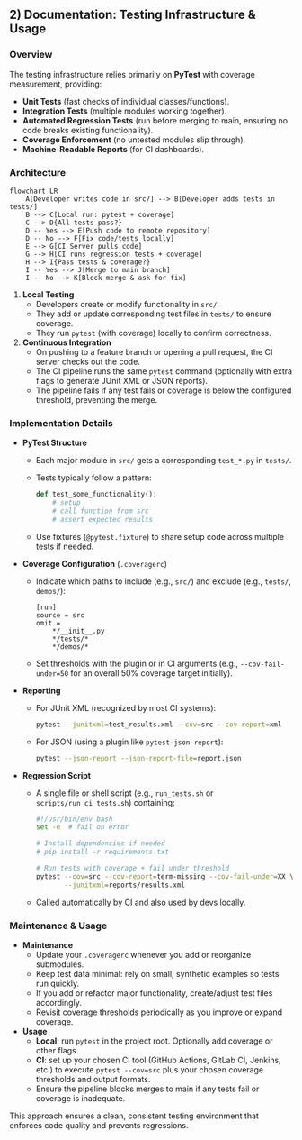 ## 2) Documentation: Testing Infrastructure & Usage

### Overview

The testing infrastructure relies primarily on **PyTest** with coverage measurement, providing:

- **Unit Tests** (fast checks of individual classes/functions).
- **Integration Tests** (multiple modules working together).
- **Automated Regression Tests** (run before merging to main, ensuring no code breaks existing functionality).
- **Coverage Enforcement** (no untested modules slip through).
- **Machine-Readable Reports** (for CI dashboards).

### Architecture

```mermaid
flowchart LR
    A[Developer writes code in src/] --> B[Developer adds tests in tests/]
    B --> C[Local run: pytest + coverage]
    C --> D{All tests pass?}
    D -- Yes --> E[Push code to remote repository]
    D -- No --> F[Fix code/tests locally]
    E --> G[CI Server pulls code]
    G --> H[CI runs regression tests + coverage]
    H --> I{Pass tests & coverage?}
    I -- Yes --> J[Merge to main branch]
    I -- No --> K[Block merge & ask for fix]
```

1. **Local Testing**
   - Developers create or modify functionality in `src/`.
   - They add or update corresponding test files in `tests/` to ensure coverage.
   - They run `pytest` (with coverage) locally to confirm correctness.
2. **Continuous Integration**
   - On pushing to a feature branch or opening a pull request, the CI server checks out the code.
   - The CI pipeline runs the same `pytest` command (optionally with extra flags to generate JUnit XML or JSON reports).
   - The pipeline fails if any test fails or coverage is below the configured threshold, preventing the merge.

### Implementation Details

- **PyTest Structure**

  - Each major module in `src/` gets a corresponding `test_*.py` in `tests/`.

  - Tests typically follow a pattern:

    ```python
    def test_some_functionality():
        # setup
        # call function from src
        # assert expected results
    ```

  - Use fixtures (`@pytest.fixture`) to share setup code across multiple tests if needed.

- **Coverage Configuration** (`.coveragerc`)

  - Indicate which paths to include (e.g., `src/`) and exclude (e.g., `tests/`, `demos/`):

    ```
    [run]
    source = src
    omit =
        */__init__.py
        */tests/*
        */demos/*
    ```

  - Set thresholds with the plugin or in CI arguments (e.g., `--cov-fail-under=50` for an overall 50% coverage target initially).

- **Reporting**

  - For JUnit XML (recognized by most CI systems):

    ```bash
    pytest --junitxml=test_results.xml --cov=src --cov-report=xml
    ```

  - For JSON (using a plugin like `pytest-json-report`):

    ```bash
    pytest --json-report --json-report-file=report.json
    ```

- **Regression Script**

  - A single file or shell script (e.g., `run_tests.sh` or `scripts/run_ci_tests.sh`) containing:

    ```bash
    #!/usr/bin/env bash
    set -e  # fail on error
    
    # Install dependencies if needed
    # pip install -r requirements.txt
    
    # Run tests with coverage + fail under threshold
    pytest --cov=src --cov-report=term-missing --cov-fail-under=XX \
           --junitxml=reports/results.xml
    ```

  - Called automatically by CI and also used by devs locally.

### Maintenance & Usage

- **Maintenance**
  - Update your `.coveragerc` whenever you add or reorganize submodules.
  - Keep test data minimal: rely on small, synthetic examples so tests run quickly.
  - If you add or refactor major functionality, create/adjust test files accordingly.
  - Revisit coverage thresholds periodically as you improve or expand coverage.
- **Usage**
  - **Local**: run `pytest` in the project root. Optionally add coverage or other flags.
  - **CI**: set up your chosen CI tool (GitHub Actions, GitLab CI, Jenkins, etc.) to execute `pytest --cov=src` plus your chosen coverage thresholds and output formats.
  - Ensure the pipeline blocks merges to main if any tests fail or coverage is inadequate.

This approach ensures a clean, consistent testing environment that enforces code quality and prevents regressions.

